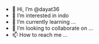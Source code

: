 - 👋 Hi, I’m @dayat36
- 👀 I’m interested in indo
- 🌱 I’m currently learning ...
- 💞️ I’m looking to collaborate on ...
- 📫 How to reach me ...

<!---
dayat36/dayat36 is a ✨ special ✨ repository because its `README.md` (this file) appears on your GitHub profile.
You can click the Preview link to take a look at your changes.
--->
